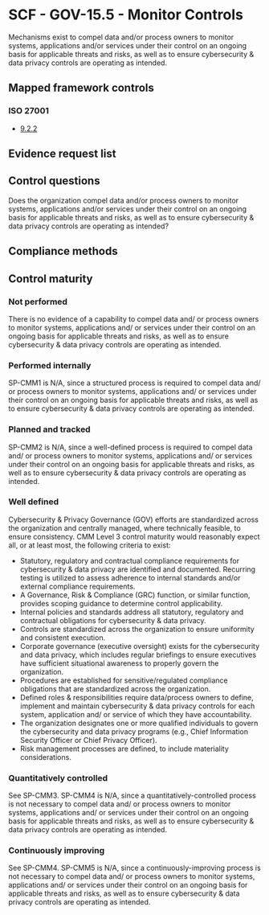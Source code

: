 # SCF - GOV-15.5 - Monitor Controls
Mechanisms exist to compel data and/or process owners to monitor systems, applications and/or services under their control on an ongoing basis for applicable threats and risks, as well as to ensure cybersecurity & data privacy controls are operating as intended.
## Mapped framework controls
### ISO 27001
- [9.2.2](../iso27001/9.md#922)

## Evidence request list


## Control questions
Does the organization compel data and/or process owners to monitor systems, applications and/or services under their control on an ongoing basis for applicable threats and risks, as well as to ensure cybersecurity & data privacy controls are operating as intended?

## Compliance methods


## Control maturity
### Not performed
There is no evidence of a capability to compel data and/ or process owners to monitor systems, applications and/ or services under their control on an ongoing basis for applicable threats and risks, as well as to ensure cybersecurity & data privacy controls are operating as intended.

### Performed internally
SP-CMM1 is N/A, since a structured process is required to compel data and/ or process owners to monitor systems, applications and/ or services under their control on an ongoing basis for applicable threats and risks, as well as to ensure cybersecurity & data privacy controls are operating as intended.

### Planned and tracked
SP-CMM2 is N/A, since a well-defined process is required to compel data and/ or process owners to monitor systems, applications and/ or services under their control on an ongoing basis for applicable threats and risks, as well as to ensure cybersecurity & data privacy controls are operating as intended.

### Well defined
Cybersecurity & Privacy Governance (GOV) efforts are standardized across the organization and centrally managed, where technically feasible, to ensure consistency. CMM Level 3 control maturity would reasonably expect all, or at least most, the following criteria to exist:
- Statutory, regulatory and contractual compliance requirements for cybersecurity & data privacy are identified and documented. Recurring testing is utilized to assess adherence to internal standards and/or external compliance requirements.
- A Governance, Risk & Compliance (GRC) function, or similar function, provides scoping guidance to determine control applicability.
- Internal policies and standards address all statutory, regulatory and contractual obligations for cybersecurity & data privacy.
- Controls are standardized across the organization to ensure uniformity and consistent execution.
- Corporate governance (executive oversight) exists for the cybersecurity and data privacy, which includes regular briefings to ensure executives have sufficient situational awareness to properly govern the organization.
- Procedures are established for sensitive/regulated compliance obligations that are standardized across the organization.
- Defined roles & responsibilities require data/process owners to define, implement and maintain cybersecurity & data privacy controls for each system, application and/ or service of which they have accountability.
- The organization designates one or more qualified individuals to govern the cybersecurity and data privacy programs (e.g., Chief Information Security Officer or Chief Privacy Officer).
- Risk management processes are defined, to include materiality considerations.

### Quantitatively controlled
See SP-CMM3. SP-CMM4 is N/A, since a quantitatively-controlled process is not necessary to compel data and/ or process owners to monitor systems, applications and/ or services under their control on an ongoing basis for applicable threats and risks, as well as to ensure cybersecurity & data privacy controls are operating as intended.

### Continuously improving
See SP-CMM4. SP-CMM5 is N/A, since a continuously-improving process is not necessary to compel data and/ or process owners to monitor systems, applications and/ or services under their control on an ongoing basis for applicable threats and risks, as well as to ensure cybersecurity & data privacy controls are operating as intended.

